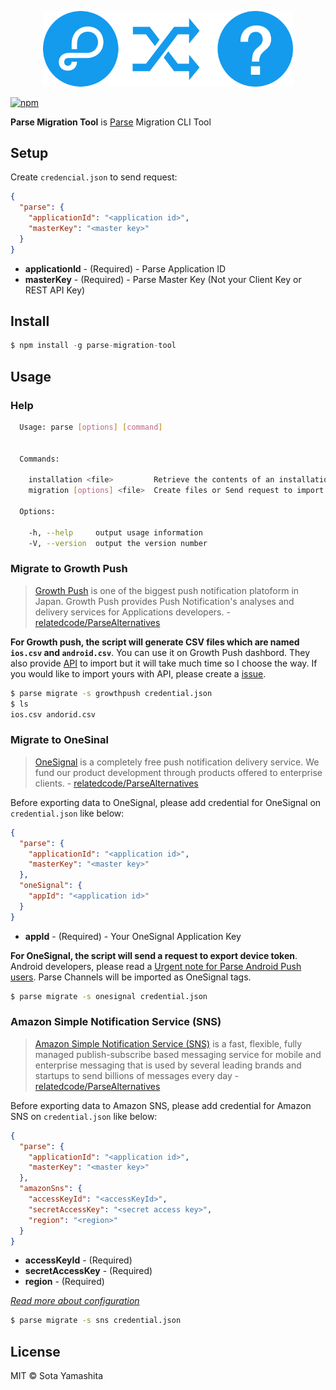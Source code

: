 <p align="center">
  <img src="https://github.com/sotayamashita/parse-migration-tool/blob/master/media/logo.png" width="400px">
</p>

[![npm](https://img.shields.io/npm/v/parse-migration-tool.svg?style=flat-square)](https://www.npmjs.com/package/parse-migration-tool)

**Parse Migration Tool** is [Parse](https://parse.com/) Migration CLI Tool

## Setup

Create `credencial.json` to send request:

```json
{
  "parse": {
    "applicationId": "<application id>",
    "masterKey": "<master key>"
  }
}
```

* **applicationId** - (Required) - Parse Application ID
* **masterKey** - (Required) - Parse Master Key (Not your Client Key or REST API Key)

## Install

```js
$ npm install -g parse-migration-tool
```

## Usage

### Help

```bash
  Usage: parse [options] [command]


  Commands:

    installation <file>         Retrieve the contents of an installation objects
    migration [options] <file>  Create files or Send request to import

  Options:

    -h, --help     output usage information
    -V, --version  output the version number
```

### Migrate to Growth Push

> [Growth Push](http://en.growthpush.com/) is one of the biggest push notification platoform in Japan. Growth Push provides Push Notification's analyses and delivery services for Applications developers. - [relatedcode/ParseAlternatives](https://github.com/relatedcode/ParseAlternatives)

**For Growth push, the script will generate CSV files which are named `ios.csv` and `android.csv`**. You can use it on Growth Push dashbord. They also provide [API](http://ja.growthpush.com/documents#restClientsApi) to import but it will take much time so I choose the way. If you would like to import yours with API, please create a [issue](https://github.com/sotayamashita/parse-migration-tool/issues/new?title=Growth%20Push%20-%20I%20would%20like%20to%20import%20device%20token%20with%20API).

```bash
$ parse migrate -s growthpush credential.json
$ ls
ios.csv andorid.csv
```


### Migrate to OneSinal

> [OneSignal](https://onesignal.com) is a completely free push notification delivery service. We fund our product development through products offered to enterprise clients. - [relatedcode/ParseAlternatives](https://github.com/relatedcode/ParseAlternatives)

Before exporting data to OneSignal, please add credential for OneSignal on `credential.json` like below:

```json
{
  "parse": {
    "applicationId": "<application id>",
    "masterKey": "<master key>"
  },
  "oneSignal": {
    "appId": "<application id>"
  }
}
```

* **appId** - (Required) - Your OneSignal Application Key

**For OneSignal, the script will send a request to export device token**. Android developers, please read a [Urgent note for Parse Android Push users](https://onesignal.com/blog/important-note-for-android-parse-push-users/). Parse Channels will be imported as OneSignal tags.

```bash
$ parse migrate -s onesignal credential.json
```

### Amazon Simple Notification Service (SNS)

> [Amazon Simple Notification Service (SNS)](https://aws.amazon.com/sns/) is a fast, flexible, fully managed publish-subscribe based messaging service for mobile and enterprise messaging that is used by several leading brands and startups to send billions of messages every day - [relatedcode/ParseAlternatives](https://github.com/relatedcode/ParseAlternatives)

Before exporting data to Amazon SNS, please add credential for Amazon SNS on `credential.json` like below:

```json
{
  "parse": {
    "applicationId": "<application id>",
    "masterKey": "<master key>"
  },
  "amazonSns": {
    "accessKeyId": "<accessKeyId>", 
    "secretAccessKey": "<secret access key>", 
    "region": "<region>"
  }
}
```

* **accessKeyId** - (Required)
* **secretAccessKey** - (Required)
* **region** - (Required) 

_[Read more about configuration](http://docs.aws.amazon.com/AWSJavaScriptSDK/guide/node-configuring.html)_

```bash
$ parse migrate -s sns credential.json
```

## License

MIT © Sota Yamashita
